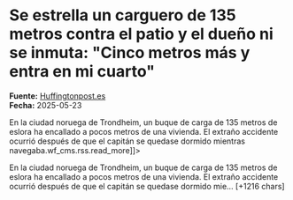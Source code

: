 # Se estrella un carguero de 135 metros contra el patio y el dueño ni se inmuta: "Cinco metros más y entra en mi cuarto"

**Fuente:** [Huffingtonpost.es](https://www.huffingtonpost.es/sociedad/se-estrella-carguero-135-metros-patio-dueno-inmuta-cinco-metros-mas-entra-mi-cuarto.html)  
**Fecha:** 2025-05-23

<![CDATA[<p>En la ciudad noruega de Trondheim, un buque de carga de 135 metros de eslora ha encallado a pocos metros de una vivienda. El extraño accidente ocurrió después de que el capitán se quedase dormido mientras navegaba.wf_cms.rss.read_more]]>

En la ciudad noruega de Trondheim, un buque de carga de 135 metros de eslora ha encallado a pocos metros de una vivienda. El extraño accidente ocurrió después de que el capitán se quedase dormido mie… [+1216 chars]

